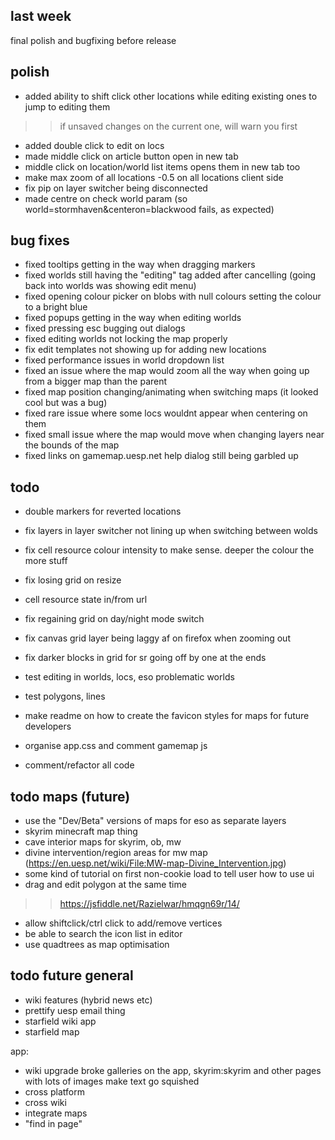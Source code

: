 ## last week

final polish and bugfixing before release

## polish
- added ability to shift click other locations while editing existing ones to jump to editing them
>> if unsaved changes on the current one, will warn you first
- added double click to edit on locs
- made middle click on article button open in new tab
- middle click on location/world list items opens them in new tab too
- make max zoom of all locations -0.5 on all locations client side
- fix pip on layer switcher being disconnected
- made centre on check world param (so world=stormhaven&centeron=blackwood fails, as expected)

## bug fixes
- fixed tooltips getting in the way when dragging markers
- fixed worlds still having the "editing" tag added after cancelling (going back into worlds was showing edit menu)
- fixed opening colour picker on blobs with null colours setting the colour to a bright blue
- fixed popups getting in the way when editing worlds
- fixed pressing esc bugging out dialogs
- fixed editing worlds not locking the map properly
- fix edit templates not showing up for adding new locations
- fixed performance issues in world dropdown list
- fixed an issue where the map would zoom all the way when going up from a bigger map than the parent
- fixed map position changing/animating when switching maps (it looked cool but was a bug)
- fixed rare issue where some locs wouldnt appear when centering on them
- fixed small issue where the map would move when changing layers near the bounds of the map
- fixed links on gamemap.uesp.net help dialog still being garbled up

## todo

- double markers for reverted locations

- fix layers in layer switcher not lining up when switching between wolds

- fix cell resource colour intensity to make sense. deeper the colour the more stuff
- fix losing grid on resize
- cell resource state in/from url
- fix regaining grid on day/night mode switch
- fix canvas grid layer being laggy af on firefox when zooming out
- fix darker blocks in grid for sr going off by one at the ends

- test editing in worlds, locs, eso problematic worlds
- test polygons, lines

- make readme on how to create the favicon styles for maps for future developers
- organise app.css and comment gamemap js
- comment/refactor all code

## todo maps (future)
- use the "Dev/Beta" versions of maps for eso as separate layers
- skyrim minecraft map thing
- cave interior maps for skyrim, ob, mw
- divine intervention/region areas for mw map (https://en.uesp.net/wiki/File:MW-map-Divine_Intervention.jpg)
- some kind of tutorial on first non-cookie load to tell user how to use ui
- drag and edit polygon at the same time
>> https://jsfiddle.net/Razielwar/hmqgn69r/14/
- allow shiftclick/ctrl click to add/remove vertices
- be able to search the icon list in editor
- use quadtrees as map optimisation

## todo future general
- wiki features (hybrid news etc)
- prettify uesp email thing
- starfield wiki app
- starfield map

app:
- wiki upgrade broke galleries on the app, skyrim:skyrim and other pages with lots of images make text go squished
- cross platform
- cross wiki
- integrate maps
- "find in page"
